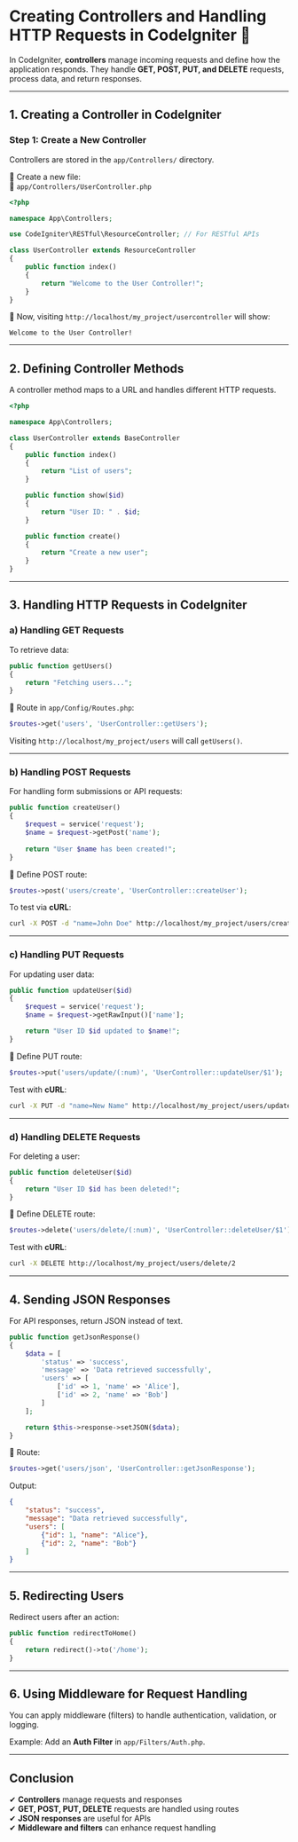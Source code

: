 # **Creating Controllers and Handling HTTP Requests in CodeIgniter** 🚀  

In CodeIgniter, **controllers** manage incoming requests and define how the application responds. They handle **GET, POST, PUT, and DELETE** requests, process data, and return responses.  

---

## **1. Creating a Controller in CodeIgniter**  

### **Step 1: Create a New Controller**  
Controllers are stored in the `app/Controllers/` directory.  

📌 Create a new file:  
📁 `app/Controllers/UserController.php`

```php
<?php

namespace App\Controllers;

use CodeIgniter\RESTful\ResourceController; // For RESTful APIs

class UserController extends ResourceController
{
    public function index()
    {
        return "Welcome to the User Controller!";
    }
}
```

📌 Now, visiting `http://localhost/my_project/usercontroller` will show:  
```
Welcome to the User Controller!
```

---

## **2. Defining Controller Methods**  

A controller method maps to a URL and handles different HTTP requests.

```php
<?php

namespace App\Controllers;

class UserController extends BaseController
{
    public function index()
    {
        return "List of users";
    }

    public function show($id)
    {
        return "User ID: " . $id;
    }

    public function create()
    {
        return "Create a new user";
    }
}
```

---

## **3. Handling HTTP Requests in CodeIgniter**  

### **a) Handling GET Requests**  

To retrieve data:  

```php
public function getUsers()
{
    return "Fetching users...";
}
```

🔗 Route in `app/Config/Routes.php`:  

```php
$routes->get('users', 'UserController::getUsers');
```

Visiting `http://localhost/my_project/users` will call `getUsers()`.

---

### **b) Handling POST Requests**  

For handling form submissions or API requests:

```php
public function createUser()
{
    $request = service('request'); 
    $name = $request->getPost('name');
    
    return "User $name has been created!";
}
```

🔗 Define POST route:  

```php
$routes->post('users/create', 'UserController::createUser');
```

To test via **cURL**:

```sh
curl -X POST -d "name=John Doe" http://localhost/my_project/users/create
```

---

### **c) Handling PUT Requests**  

For updating user data:

```php
public function updateUser($id)
{
    $request = service('request');
    $name = $request->getRawInput()['name'];

    return "User ID $id updated to $name!";
}
```

🔗 Define PUT route:

```php
$routes->put('users/update/(:num)', 'UserController::updateUser/$1');
```

Test with **cURL**:

```sh
curl -X PUT -d "name=New Name" http://localhost/my_project/users/update/2
```

---

### **d) Handling DELETE Requests**  

For deleting a user:

```php
public function deleteUser($id)
{
    return "User ID $id has been deleted!";
}
```

🔗 Define DELETE route:

```php
$routes->delete('users/delete/(:num)', 'UserController::deleteUser/$1');
```

Test with **cURL**:

```sh
curl -X DELETE http://localhost/my_project/users/delete/2
```

---

## **4. Sending JSON Responses**  

For API responses, return JSON instead of text.

```php
public function getJsonResponse()
{
    $data = [
        'status' => 'success',
        'message' => 'Data retrieved successfully',
        'users' => [
            ['id' => 1, 'name' => 'Alice'],
            ['id' => 2, 'name' => 'Bob']
        ]
    ];

    return $this->response->setJSON($data);
}
```

🔗 Route:

```php
$routes->get('users/json', 'UserController::getJsonResponse');
```

Output:

```json
{
    "status": "success",
    "message": "Data retrieved successfully",
    "users": [
        {"id": 1, "name": "Alice"},
        {"id": 2, "name": "Bob"}
    ]
}
```

---

## **5. Redirecting Users**  

Redirect users after an action:

```php
public function redirectToHome()
{
    return redirect()->to('/home');
}
```

---

## **6. Using Middleware for Request Handling**  

You can apply middleware (filters) to handle authentication, validation, or logging.

Example: Add an **Auth Filter** in `app/Filters/Auth.php`.

---

## **Conclusion**  

✔ **Controllers** manage requests and responses  
✔ **GET, POST, PUT, DELETE** requests are handled using routes  
✔ **JSON responses** are useful for APIs  
✔ **Middleware and filters** can enhance request handling  
